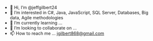 - 👋 Hi, I’m @jeffgilbert24
- 👀 I’m interested in C#, Java, JavaScript, SQL Server, Databases, Big data, Agile methodologies  
- 🌱 I’m currently learning ...
- 💞️ I’m looking to collaborate on ...
- 📫 How to reach me ... jgilbert868@gmail.com

<!---
jeffgilbert24/jeffgilbert24 is a ✨ special ✨ repository because its `README.md` (this file) appears on your GitHub profile.
You can click the Preview link to take a look at your changes.
--->

